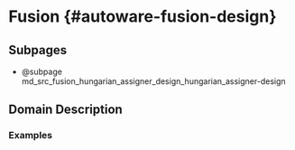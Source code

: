 Fusion {#autoware-fusion-design}
======

## Subpages
- @subpage md_src_fusion_hungarian_assigner_design_hungarian_assigner-design

## Domain Description

### Examples